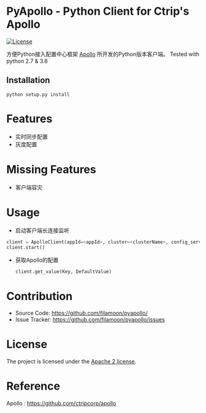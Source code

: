PyApollo - Python Client for Ctrip's Apollo
================

[![License](https://img.shields.io/badge/License-Apache%202.0-blue.svg)](https://opensource.org/licenses/Apache-2.0)

方便Python接入配置中心框架 [Apollo](https://github.com/ctripcorp/apollo) 所开发的Python版本客户端。
Tested with python 2.7 & 3.6

Installation
------------

``` shell
python setup.py install
```

# Features
* 实时同步配置
* 灰度配置

# Missing Features
* 客户端容灾

# Usage

- 启动客户端长连接监听

``` python
client = ApolloClient(appId=<appId>, cluster=<clusterName>, config_server_url=<configServerUrl>)
client.start()
```

- 获取Apollo的配置
  ```
  client.get_value(Key, DefaultValue)
  ```

# Contribution
  * Source Code: https://github.com/filamoon/pyapollo/
  * Issue Tracker: https://github.com/filamoon/pyapollo/issues
  
# License
The project is licensed under the [Apache 2 license](https://github.com/zouyx/agollo/blob/master/LICENSE).

# Reference
Apollo : https://github.com/ctripcorp/apollo
